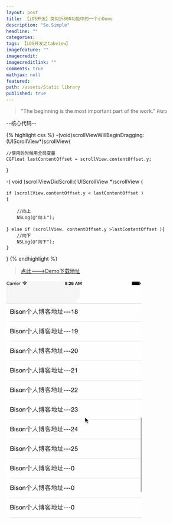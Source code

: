 ```yaml
---
layout: post
title: 【iOS开发】类似折800功能中的一个小Demo
description: "So,Simple"
headline: ""
categories: 
tags: 【iOS开发之tabview】
imagefeature: ""
imagecredit: 
imagecreditlink: ""
comments: true
mathjax: null
featured: 
path: /assets/Static library
published: true
---
```


>&quot;The beginning is the most important part of the work.&quot;
><small><cite title="Plato">Plato</cite></small>

--核心代码--

{% highlight css %}
-(void)scrollViewWillBeginDragging:(UIScrollView*)scrollView{

    //使用的时候用全局变量
    CGFloat lastContentOffset = scrollView.contentOffset.y;
}


-( void )scrollViewDidScroll:( UIScrollView *)scrollView {
    
    if (scrollView.contentOffset.y < lastContentOffset )
    {

        //向上
        NSLog(@"向上");

    } else if (scrollView. contentOffset.y >lastContentOffset ){
        //向下
        NSLog(@"向下");
    }
}
{% endhighlight %}

> [点此--->Demo下载地址](https://github.com/AllLuckly/LBMoviesPossession) <br>


![(LBMoviesPossession)](https://github.com/AllLuckly/LBMoviesPossession/blob/master/Move.gif?raw=true)

